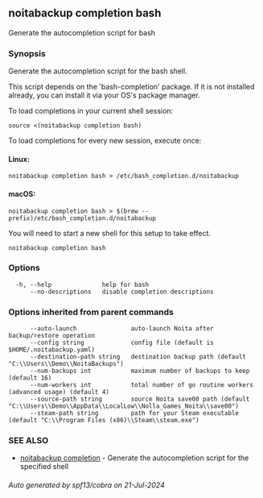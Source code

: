 ## noitabackup completion bash

Generate the autocompletion script for bash

### Synopsis

Generate the autocompletion script for the bash shell.

This script depends on the 'bash-completion' package.
If it is not installed already, you can install it via your OS's package manager.

To load completions in your current shell session:

	source <(noitabackup completion bash)

To load completions for every new session, execute once:

#### Linux:

	noitabackup completion bash > /etc/bash_completion.d/noitabackup

#### macOS:

	noitabackup completion bash > $(brew --prefix)/etc/bash_completion.d/noitabackup

You will need to start a new shell for this setup to take effect.


```
noitabackup completion bash
```

### Options

```
  -h, --help              help for bash
      --no-descriptions   disable completion descriptions
```

### Options inherited from parent commands

```
      --auto-launch               auto-launch Noita after backup/restore operation
      --config string             config file (default is $HOME/.noitabackup.yaml)
      --destination-path string   destination backup path (default "C:\\Users\\Demo\\NoitaBackups")
      --num-backups int           maximum number of backups to keep (default 16)
      --num-workers int           total number of go routine workers (advanced usage) (default 4)
      --source-path string        source Noita save00 path (default "C:\\Users\\Demo\\AppData\\LocalLow\\Nolla_Games_Noita\\save00")
      --steam-path string         path for your Steam executable (default "C:\\Program Files (x86)\\Steam\\steam.exe")
```

### SEE ALSO

* [noitabackup completion](noitabackup_completion.md)	 - Generate the autocompletion script for the specified shell

###### Auto generated by spf13/cobra on 21-Jul-2024
